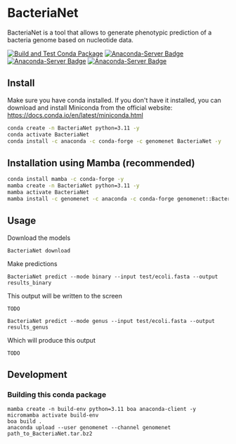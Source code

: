 # BacteriaNet

BacteriaNet is a tool that allows to generate phenotypic prediction of a bacteria genome based on nucleotide data.

[![Build and Test Conda Package](https://github.com/GenomeNet/BacteriaNet/actions/workflows/python-package-conda.yml/badge.svg)](https://github.com/GenomeNet/BacteriaNet/actions/workflows/python-package-conda.yml) [![Anaconda-Server Badge](https://anaconda.org/genomenet/BacteriaNet/badges/version.svg)](https://anaconda.org/genomenet/BacteriaNet) [![Anaconda-Server Badge](https://anaconda.org/genomenet/BacteriaNet/badges/latest_release_relative_date.svg)](https://anaconda.org/genomenet/BacteriaNet) [![Anaconda-Server Badge](https://anaconda.org/genomenet/BacteriaNet/badges/downloads.svg)](https://anaconda.org/genomenet/BacteriaNet)

## Install

Make sure you have conda installed. If you don't have it installed, you can download and install Miniconda from the official website: https://docs.conda.io/en/latest/miniconda.html

```bash
conda create -n BacteriaNet python=3.11 -y
conda activate BacteriaNet
conda install -c anaconda -c conda-forge -c genomenet BacteriaNet -y
```

## Installation using Mamba (recommended)

```bash
conda install mamba -c conda-forge -y
mamba create -n BacteriaNet python=3.11 -y
mamba activate BacteriaNet
mamba install -c genomenet -c anaconda -c conda-forge genomenet::BacteriaNet -y
```

## Usage

Download the models

```
BacteriaNet download
```

Make predictions


```
BacteriaNet predict --mode binary --input test/ecoli.fasta --output results_binary
```

This output will be written to the screen

```
TODO
```

```
BacteriaNet predict --mode genus --input test/ecoli.fasta --output results_genus
```

Which will produce this output

```
TODO
```

## Development

### Building this conda package

```
mamba create -n build-env python=3.11 boa anaconda-client -y
micromamba activate build-env
boa build .
anaconda upload --user genomenet --channel genomenet path_to_BacteriaNet.tar.bz2
```
